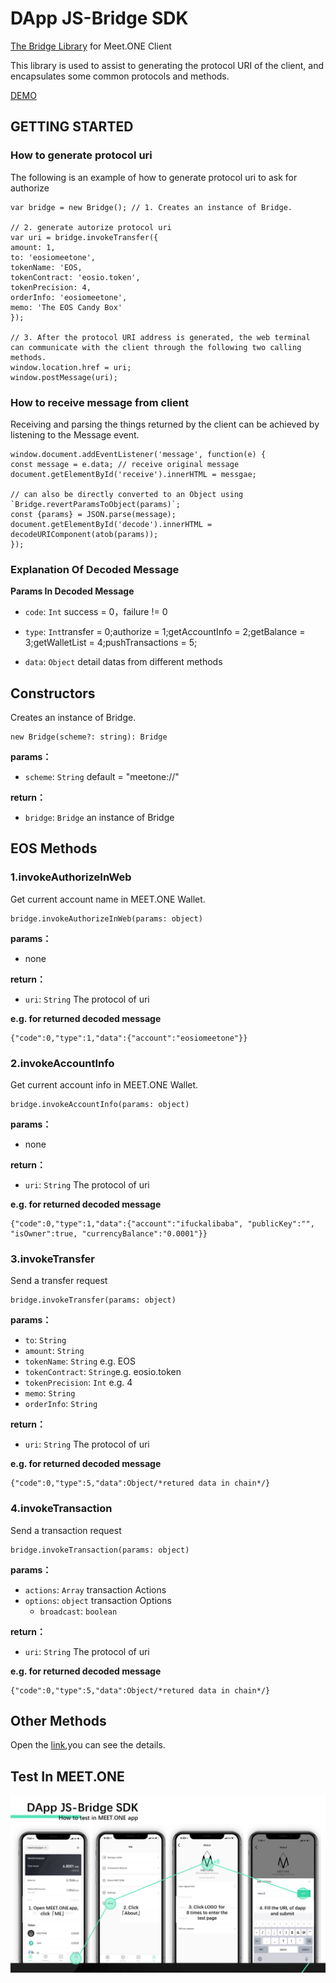 # DApp JS-Bridge SDK

[The Bridge Library](https://meetone.gitlab.io/meet-bridge/) for Meet.ONE Client

This library is used to assist to generating the protocol URI of the client, and encapsulates some common protocols and methods.

[DEMO](https://meet.one/test/index.html)

## GETTING STARTED  
### How to generate protocol uri
The following is an example of how to generate protocol uri to ask for authorize

```
var bridge = new Bridge(); // 1. Creates an instance of Bridge.

// 2. generate autorize protocol uri
var uri = bridge.invokeTransfer({
amount: 1, 
to: 'eosiomeetone', 
tokenName: 'EOS,
tokenContract: 'eosio.token',
tokenPrecision: 4,
orderInfo: 'eosiomeetone', 
memo: 'The EOS Candy Box'
});

// 3. After the protocol URI address is generated, the web terminal can communicate with the client through the following two calling methods.
window.location.href = uri;
window.postMessage(uri);
```

### How to receive message from client
Receiving and parsing the things returned by the client can be achieved by listening to the Message event.

```
window.document.addEventListener('message', function(e) {
const message = e.data; // receive original message
document.getElementById('receive').innerHTML = messgae;

// can also be directly converted to an Object using `Bridge.revertParamsToObject(params)`;
const {params} = JSON.parse(message);
document.getElementById('decode').innerHTML = decodeURIComponent(atob(params));
});
```

### Explanation Of Decoded Message   

**Params In Decoded Message**   

* `code`: `Int` success = 0，failure != 0  

* `type`: `Int`transfer = 0;authorize = 1;getAccountInfo = 2;getBalance = 3;getWalletList = 4;pushTransactions = 5;   

* `data`: `Object` detail datas from different methods    


## Constructors
Creates an instance of Bridge.


```
new Bridge(scheme?: string): Bridge
```


**params：**
* `scheme`: `String` default = "meetone://"

**return：**

* `bridge`: `Bridge` an instance of Bridge


## EOS Methods

### 1.invokeAuthorizeInWeb
Get current account name in MEET.ONE Wallet.

```
bridge.invokeAuthorizeInWeb(params: object)
```


**params：**
* none

**return：**

* `uri`: `String` The protocol of uri

**e.g. for returned decoded message**   

```
{"code":0,"type":1,"data":{"account":"eosiomeetone"}}
```

### 2.invokeAccountInfo
Get current account info in MEET.ONE Wallet.

```
bridge.invokeAccountInfo(params: object)
```


**params：**
* none

**return：**

* `uri`: `String` The protocol of uri

**e.g. for returned decoded message**   

```
{"code":0,"type":1,"data":{"account":"ifuckalibaba", "publicKey":"", "isOwner":true, "currencyBalance":"0.0001"}}
```


### 3.invokeTransfer
Send a transfer request

```
bridge.invokeTransfer(params: object)
```


**params：**
* `to`: `String`
* `amount`: `String` 
* `tokenName`: `String` e.g. EOS
* `tokenContract`: `String`e.g. eosio.token
* `tokenPrecision`: `Int` e.g. 4
* `memo`: `String`
* `orderInfo`: `String` 

**return：**

* `uri`: `String` The protocol of uri


**e.g. for returned decoded message**   

```
{"code":0,"type":5,"data":Object/*retured data in chain*/}
```


### 4.invokeTransaction
Send a transaction request

```
bridge.invokeTransaction(params: object)
```


**params：**
* `actions`: `Array` transaction Actions
* `options`: `object` transaction Options
  * `broadcast`: `boolean`

**return：**

* `uri`: `String` The protocol of uri


**e.g. for returned decoded message**   

```
{"code":0,"type":5,"data":Object/*retured data in chain*/}
```



## Other Methods 
Open the [link](https://meetone.gitlab.io/meet-bridge/classes/bridge.html),you can see the details.

## Test In MEET.ONE 
![image](https://github.com/meet-one/JS-SDK/raw/master/testInMeetOne.jpg)
